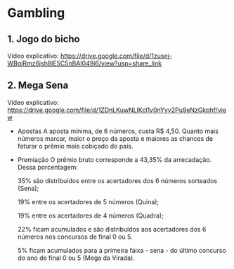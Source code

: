 # Gambling

## 1. Jogo do bicho
Vídeo explicativo: https://drive.google.com/file/d/1zusej-WBqjRmz6jsh8lE5C5nBAI049i6/view?usp=share_link

## 2. Mega Sena
Vídeo explicativo: https://drive.google.com/file/d/1ZDnLKuwNLlKcl1v0nYyy2Pu9eNzGkphf/view

* Apostas
A aposta mínima, de 6 números, custa R$ 4,50. Quanto mais números marcar, maior o preço da aposta e maiores as chances de faturar o prêmio mais cobiçado do país.

* Premiação
O prêmio bruto corresponde a 43,35% da arrecadação. Dessa porcentagem:

    35% são distribuídos entre os acertadores dos 6 números sorteados (Sena);

    19% entre os acertadores de 5 números (Quina);

    19% entre os acertadores de 4 números (Quadra);

    22% ficam acumulados e são distribuídos aos acertadores dos 6 números nos concursos de final 0 ou 5.

    5% ficam acumulados para a primeira faixa - sena - do último concurso do ano de final 0 ou 5 (Mega da Virada).
